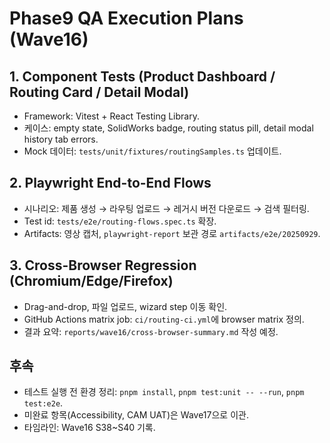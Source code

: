 # Phase9 QA Execution Plans (Wave16)

## 1. Component Tests (Product Dashboard / Routing Card / Detail Modal)
- Framework: Vitest + React Testing Library.
- 케이스: empty state, SolidWorks badge, routing status pill, detail modal history tab errors.
- Mock 데이터: `tests/unit/fixtures/routingSamples.ts` 업데이트.

## 2. Playwright End-to-End Flows
- 시나리오: 제품 생성 → 라우팅 업로드 → 레거시 버전 다운로드 → 검색 필터링.
- Test id: `tests/e2e/routing-flows.spec.ts` 확장.
- Artifacts: 영상 캡처, `playwright-report` 보관 경로 `artifacts/e2e/20250929`.

## 3. Cross-Browser Regression (Chromium/Edge/Firefox)
- Drag-and-drop, 파일 업로드, wizard step 이동 확인.
- GitHub Actions matrix job: `ci/routing-ci.yml`에 browser matrix 정의.
- 결과 요약: `reports/wave16/cross-browser-summary.md` 작성 예정.

## 후속
- 테스트 실행 전 환경 정리: `pnpm install`, `pnpm test:unit -- --run`, `pnpm test:e2e`.
- 미완료 항목(Accessibility, CAM UAT)은 Wave17으로 이관.
- 타임라인: Wave16 S38~S40 기록.
